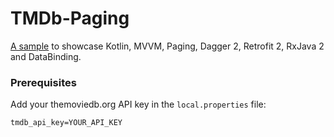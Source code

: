 # TMDb-Paging
[A sample](https://play.google.com/store/apps/details?id=com.sample.android.tmdb) to showcase Kotlin, MVVM, Paging, Dagger 2, Retrofit 2, RxJava 2 and DataBinding.

### Prerequisites

Add your themoviedb.org API key in the `local.properties` file:
```
tmdb_api_key=YOUR_API_KEY
```

